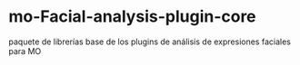 # mo-Facial-analysis-plugin-core
paquete de librerías base de los plugins de análisis de expresiones faciales para MO
